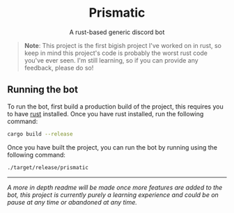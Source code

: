<div align="center">

# Prismatic

A rust-based generic discord bot

</div>

> **Note**: This project is the first bigish project I've worked on in rust, so keep in mind this project's code is probably the worst rust code you've ever seen. I'm still learning, so if you can provide any feedback, please do so!

## Running the bot

To run the bot, first build a production build of the project, this requires you to have [rust](https://rust-lang.org) installed. Once you have rust installed, run the following command:

```bash
cargo build --release
```

Once you have built the project, you can run the bot by running using the following command:

```bash
./target/release/prismatic
```

---

_A more in depth readme will be made once more features are added to the bot, this project is currently purely a learning experience and could be on pause at any time or abandoned at any time._
